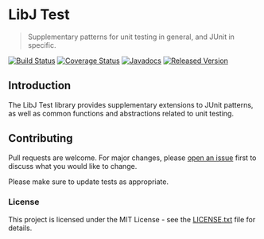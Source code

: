 # LibJ Test

> Supplementary patterns for unit testing in general, and JUnit in specific.

[![Build Status](https://travis-ci.org/libj/test.png)](https://travis-ci.org/libj/test)
[![Coverage Status](https://coveralls.io/repos/github/libj/test/badge.svg?branch=master)](https://coveralls.io/github/libj/test?branch=master)
[![Javadocs](https://www.javadoc.io/badge/org.libj/test.svg)](https://www.javadoc.io/doc/org.libj/test)
[![Released Version](https://img.shields.io/maven-central/v/org.libj/test.svg)](https://mvnrepository.com/artifact/org.libj/test)

## Introduction

The LibJ Test library provides supplementary extensions to JUnit patterns, as well as common functions and abstractions related to unit testing.

## Contributing

Pull requests are welcome. For major changes, please [open an issue](../../issues) first to discuss what you would like to change.

Please make sure to update tests as appropriate.

### License

This project is licensed under the MIT License - see the [LICENSE.txt](LICENSE.txt) file for details.